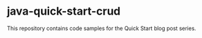# java-quick-start-crud
This repository contains code samples for the Quick Start blog post series.
